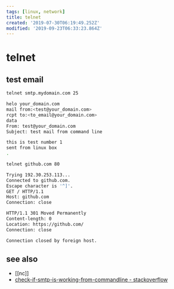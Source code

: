 ```yaml
---
tags: [linux, network]
title: telnet
created: '2019-07-30T06:19:49.252Z'
modified: '2019-09-23T06:33:23.864Z'
---
```


# telnet

## test email
```sh
telnet smtp.mydomain.com 25

helo your_domain.com
mail from:<test@your_domain.com>
rcpt to:<to_email@your_domain.com>
data
From: test@your_domain.com
Subject: test mail from command line

this is test number 1
sent from linux box
.
```



```sh
telnet github.com 80

Trying 192.30.253.113...
Connected to github.com.
Escape character is '^]'.
GET / HTTP/1.1
Host: github.com
Connection: close

HTTP/1.1 301 Moved Permanently
Content-length: 0
Location: https://github.com/
Connection: close

Connection closed by foreign host.
```
## see also
- [[nc]]
- [check-if-smtp-is-working-from-commandline - stackoverflow](https://stackoverflow.com/a/11988455)

